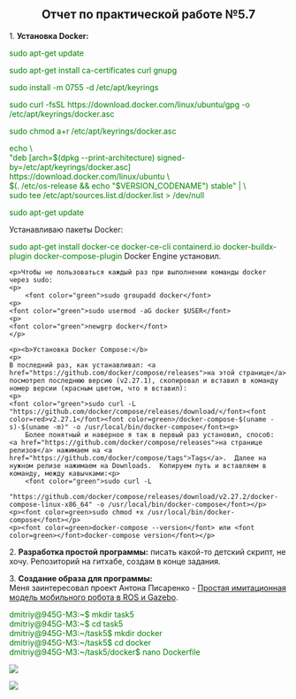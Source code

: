 <html><head></head><body>
    <h2 align="center">Отчет по практической работе №5.7</h3>
    1. <b>Установка Docker:</b>
    <p>
    <font color="green">sudo apt-get update</font>
    <p>
       <font color="green">sudo apt-get install ca-certificates curl gnupg</font>
    <p>
    <font color="green">sudo install -m 0755 -d /etc/apt/keyrings
    <p>
    sudo curl -fsSL https://download.docker.com/linux/ubuntu/gpg -o /etc/apt/keyrings/docker.asc
    <p>
    sudo chmod a+r /etc/apt/keyrings/docker.asc</font>
    <p>
    <font color="green">echo \<br>
        "deb [arch=$(dpkg --print-architecture) signed-by=/etc/apt/keyrings/docker.asc] https://download.docker.com/linux/ubuntu \<br>
        $(. /etc/os-release && echo "$VERSION_CODENAME") stable" | \<br>
        sudo tee /etc/apt/sources.list.d/docker.list > /dev/null
    <p>
       sudo apt-get update</font>
    <p>Устанавливаю пакеты Docker:<p>
    <font color="green">sudo apt-get install docker-ce docker-ce-cli containerd.io docker-buildx-plugin docker-compose-plugin</font>
    Docker Engine установил.
    
    <p>Чтобы не пользоваться каждый раз при выполнении команды docker через sudo:
    <p>
        <font color="green">sudo groupadd docker</font>
    <p>
    <font color="green">sudo usermod -aG docker $USER</font>
    <p>
    <font color="green">newgrp docker</font>
    </p>
    
    <p><b>Установка Docker Compose:</b>
    <p>
    В последний раз, как устанавливал: <a href="https://github.com/docker/compose/releases">на этой странице</a>
    посмотрел последнюю версию (v2.27.1), скопировал и вставил в команду номер версии (красным цветом, что я вставил):
    <p>
    <font color="green">sudo curl -L "https://github.com/docker/compose/releases/download/</font><font color=red>v2.27.1</font><font color=green>/docker-compose-$(uname -s)-$(uname -m)" -o /usr/local/bin/docker-compose</font><p>
        Более понятный и наверное я так в первый раз установил, способ: 
    <a href="https://github.com/docker/compose/releases">на странице релизов</a> нажимаем на <a href="https://github.com/docker/compose/tags">Tags</a>.  Далее на нужном релизе нажимаем на Downloads.  Копируем путь и вставляем в команду, между кавычками:<p>
        <font color="green">sudo curl -L
            "https://github.com/docker/compose/releases/download/v2.27.2/docker-compose-linux-x86_64" -o /usr/local/bin/docker-compose</font></p>
    <p><font color=green>sudo chmod +x /usr/local/bin/docker-compose</font></p>
    <p><font color=green>docker-compose --version</font> или <font color=green></font>docker-compose version</font></p>
<p>
    2. <b>Разработка простой программы:</b> писать какой-то детский скрипт, не хочу. Репозиторий на гитхабе, создам в конце задания.
</p>
<p>3. <b>Создание образа для программы:</b><br>
Меня заинтересовал проект Антона Писаренко - <a href="https://github.com/AntonSHBK/mobile_robot_base_ros1">Простая имитационная модель мобильного робота в ROS и Gazebo</a>. 
</p>
<p>
    <font color=green>dmitriy@945G-M3:~$ mkdir task5<br>
dmitriy@945G-M3:~$ cd task5<br>
dmitriy@945G-M3:~/task5$ mkdir docker<br>
dmitriy@945G-M3:~/task5$ cd docker<br>
dmitriy@945G-M3:~/task5/docker$ nano Dockerfile</font>
<p>
<img src="./images/docker_start.png">
<p><img src="/home/dmitriy/task5/images/docker_end.png"></p>
</p>

</p>





</body></html>
